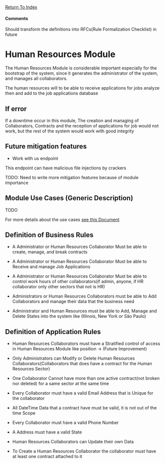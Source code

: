 [Return To Index](../../../../README.md)

#### Comments

Should transform the definitions into RFCs(Rule Formalization Checklist) in future

# Human Resources Module

The Human Resources Module is considerable important especially for the bootstrap of the system, since it generates the administrator of the system, and manages all collaborators.

The human resources will to be able to receive applications for jobs analyze then and add to the job applications database

## If error

If a downtime occur in this module, The creation and managing of Collaborators, Contracts and the reception of applications for job would not work, but the rest of the system would work with good integrity

## Future mitigation features

- Work with us endpoint

This endpoint can have malicious file injections by crackers

TODO: Need to write more mitigation features because of module importance

## Module Use Cases (Generic Description)

TODO

For more details about the use cases [see this Document](./human-resouces-use-cases.md)

## Definition of Business Rules

- A Administrator or Human Resources Collaborator Must be able to create, manage, and break contracts

- A Administrator or Human Resources Collaborator Must be able to Receive and manage Job Applications

- A Administrator or Human Resources Collaborator Must be able to control work hours of other collaborators(if admin, anyone, if HR collaborator only other sectors that not is HR)

- Administrators or Human Resources Collaborators must be able to Add Collaborators and manage their data that the business need

- Administrator and Human Resources must be able to Add, Manage and Delete States into the system like (Illinois, New York or São Paulo)

## Definition of Application Rules

- Human Resources Collaborators must have a Stratified control of access in Human Resources Module like position -> (Future Improvement)

- Only Administrators can Modify or Delete Human Resources Collaborators(Collaborators that does have a contract for the Human Resources Sector)

- One Collaborator Cannot have more than one active contract(not broken nor deleted) for a same sector at the same time

- Every Collaborator must have a valid Email Address that is Unique for the collaborator

- All DateTime Data that a contract have must be valid, it is not out of the time Scope

- Every Collaborator must have a valid Phone Number

- A Address must have a valid State

- Human Resources Collaborators can Update their own Data

- To Create a Human Resources Collaborator the collaborator must have at least one contract attached to it

